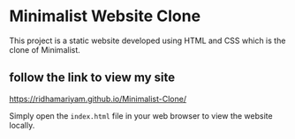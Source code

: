 # Minimalist Website Clone

This project is a static website developed using HTML and CSS which is the clone of Minimalist.


## follow the link to view my site
https://ridhamariyam.github.io/Minimalist-Clone/

Simply open the `index.html` file in your web browser to view the website locally.

